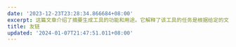 ```yaml
---
date: '2023-12-23T23:28:34.866684+08:00'
excerpt: 这篇文章介绍了摘要生成工具的功能和用途。它解释了该工具的任务是根据给定的文本生成简洁而全面的摘要，而不是进行续写。它还提到了如何避免换行并限制摘要长度在150个字以内。文章强调了该工具只介绍文章内容，而不会提供建议或指出文章缺少什么。
title: 友链
updated: '2024-01-07T21:47:51.011+08:00'
---
```

<div id="qexo-friends"></div>
<link rel="stylesheet" href="https://unpkg.com/qexo-friends/friends.css"/>
<script src="https://cdn.jsdelivr.net/npm/qexo-static@1.6.0/hexo/friends.js"></script>
<script>loadQexoFriends("qexo-friends", "https://admin.mlou.xyz")</script>
